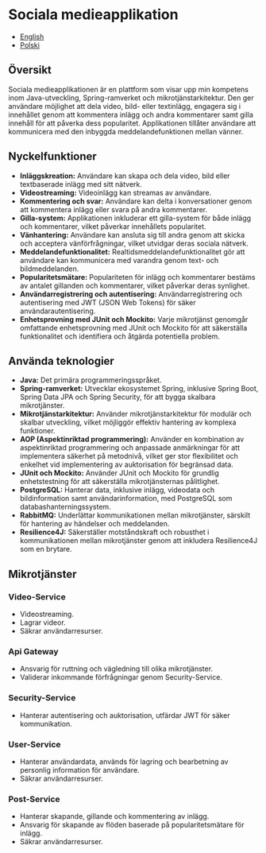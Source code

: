 # Sociala medieapplikation
- [English](README.md)
- [Polski](README_PL.md)

## Översikt
Sociala medieapplikationen är en plattform som visar upp min kompetens inom Java-utveckling, Spring-ramverket och mikrotjänstarkitektur. Den ger användare möjlighet att dela video, bild- eller textinlägg, engagera sig i innehållet genom att kommentera inlägg och andra kommentarer samt gilla innehåll för att påverka dess popularitet. Applikationen tillåter användare att kommunicera med den inbyggda meddelandefunktionen mellan vänner.

## Nyckelfunktioner
- **Inläggskreation:** Användare kan skapa och dela video, bild eller textbaserade inlägg med sitt nätverk.
- **Videostreaming:** Videoinlägg kan streamas av användare.
- **Kommentering och svar:** Användare kan delta i konversationer genom att kommentera inlägg eller svara på andra kommentarer.
- **Gilla-system:** Applikationen inkluderar ett gilla-system för både inlägg och kommentarer, vilket påverkar innehållets popularitet.
- **Vänhantering:** Användare kan ansluta sig till andra genom att skicka och acceptera vänförfrågningar, vilket utvidgar deras sociala nätverk.
- **Meddelandefunktionalitet:** Realtidsmeddelandefunktionalitet gör att användare kan kommunicera med varandra genom text- och bildmeddelanden.
- **Popularitetsmätare:** Populariteten för inlägg och kommentarer bestäms av antalet gillanden och kommentarer, vilket påverkar deras synlighet.
- **Användarregistrering och autentisering:** Användarregistrering och autentisering med JWT (JSON Web Tokens) för säker användarautentisering.
- **Enhetsprovning med JUnit och Mockito:** Varje mikrotjänst genomgår omfattande enhetsprovning med JUnit och Mockito för att säkerställa funktionalitet och identifiera och åtgärda potentiella problem.

## Använda teknologier
- **Java:** Det primära programmeringsspråket.
- **Spring-ramverket:** Utvecklar ekosystemet Spring, inklusive Spring Boot, Spring Data JPA och Spring Security, för att bygga skalbara mikrotjänster.
- **Mikrotjänstarkitektur:** Använder mikrotjänstarkitektur för modulär och skalbar utveckling, vilket möjliggör effektiv hantering av komplexa funktioner.
- **AOP (Aspektinriktad programmering):** Använder en kombination av aspektinriktad programmering och anpassade anmärkningar för att implementera säkerhet på metodnivå, vilket ger stor flexibilitet och enkelhet vid implementering av auktorisation för begränsad data.
- **JUnit och Mockito:** Använder JUnit och Mockito för grundlig enhetstestning för att säkerställa mikrotjänsternas pålitlighet.
- **PostgreSQL:** Hanterar data, inklusive inlägg, videodata och bildinformation samt användarinformation, med PostgreSQL som databashanterningssystem.
- **RabbitMQ:** Underlättar kommunikationen mellan mikrotjänster, särskilt för hantering av händelser och meddelanden.
- **Resilience4J:** Säkerställer motståndskraft och robusthet i kommunikationen mellan mikrotjänster genom att inkludera Resilience4J som en brytare.

## Mikrotjänster

### Video-Service
- Videostreaming.
- Lagrar videor.
- Säkrar användarresurser.

### Api Gateway
- Ansvarig för ruttning och vägledning till olika mikrotjänster.
- Validerar inkommande förfrågningar genom Security-Service.

### Security-Service
- Hanterar autentisering och auktorisation, utfärdar JWT för säker kommunikation.

### User-Service
- Hanterar användardata, används för lagring och bearbetning av personlig information för användare.
- Säkrar användarresurser.

### Post-Service
- Hanterar skapande, gillande och kommentering av inlägg.
- Ansvarig för skapande av flöden baserade på popularitetsmätare för inlägg.
- Säkrar användarresurser.

###
